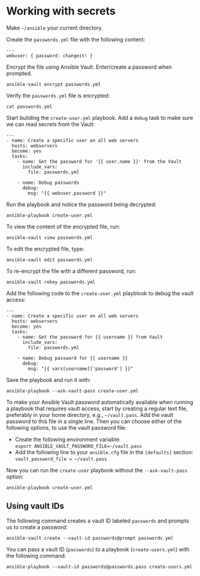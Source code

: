 # Working with secrets

Make `~/ansible` your current directory.

Create the `passwords.yml` file with the following content:

```
---
webuser: { password: changeit! }
```

Encrypt the file using Ansible Vault. Enter/create a password when prompted.

```
ansible-vault encrypt passwords.yml
```

Verify the `passwords.yml` file is encrypted:

```
cat passwords.yml
```

Start building the `create-user.yml` playbook. Add a `debug` task to make sure we can read secrets from the Vault:

```
---
- name: Create a specific user on all web servers
  hosts: webservers
  become: yes
  tasks:
    - name: Get the password for '{{ user.name }}' from the Vault
      include_vars:
        file: passwords.yml

    - name: Debug passwords
      debug:
        msg: "{{ webuser.password }}"
```

Run the playbook and notice the password being decrypted:

```
ansible-playbook create-user.yml
```

To view the content of the encrypted file, run:

```
ansible-vault view passwords.yml
```

To edit the encrypted file, type:

```
ansible-vault edit passwords.yml
```

To re-encrypt the file with a different password, run:

```
ansible-vault rekey passwords.yml
```

Add the following code to the `create-user.yml` playblook to debug the vault access:

```
---
- name: Create a specific user on all web servers
  hosts: webservers
  become: yes
  tasks:
    - name: Get the password for {{ username }} from Vault
      include_vars:
        file: passwords.yml

    - name: Debug password for {{ username }}
      debug:
        msg: "{{ vars[username]['password'] }}"
```

Save the playbook and run it with:

```
ansible-playbook --ask-vault-pass create-user.yml
```

To make your Ansible Vault password automatically available when running a playbook that requires vault access, start by creating a regular text file, preferably in your home directory, e.g., `~/vault.pass`.  Add the vault password to this file in a single line. Then you can choose either of the following options, to use the vault password file:
* Create the following environment variable:  
  `export ANSIBLE_VAULT_PASSWORD_FILE=~/vault.pass`
* Add the following line to your `ansible.cfg` file in the `[defaults]` section:  
  `vault_password_file = ~/vault.pass`

Now you can run the `create-user` playbook without the `--ask-vault-pass` option:

```
ansible-playbook create-user.yml
```

## Using vault IDs

The following command creates a vault ID labeled `passwords` and prompts us to create a password:

```
ansible-vault create --vault-id passwords@prompt passwords.yml
```

You can pass a vault ID (`passwords`) to a playbook (`create-users.yml`) with the following command:

```
ansible-playbook --vault-id passwords@passwords.pass create-users.yml
```
